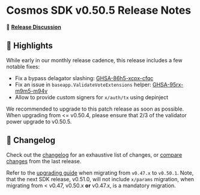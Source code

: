 # Cosmos SDK v0.50.5 Release Notes

💬 [**Release Discussion**](https://github.com/orgs/cosmos/discussions/58)

## 🚀 Highlights

While early in our monthly release cadence, this release includes a few notable fixes:

* Fix a bypass delagator slashing: [GHSA-86h5-xcpx-cfqc](https://github.com/cosmos/cosmos-sdk/security/advisories/GHSA-86h5-xcpx-cfqc)
* Fix an issue in `baseapp.ValidateVoteExtensions` helper: [GHSA-95rx-m9m5-m94v](https://github.com/cosmos/cosmos-sdk/security/advisories/GHSA-95rx-m9m5-m94v)
* Allow to provide custom signers for `x/auth/tx` using depinject

We recommended to upgrade to this patch release as soon as possible.  
When upgrading from <= v0.50.4, please ensure that 2/3 of the validator power upgrade to v0.50.5.

## 📝 Changelog

Check out the [changelog](https://github.com/cosmos/cosmos-sdk/blob/v0.50.5/CHANGELOG.md) for an exhaustive list of changes, or [compare changes](https://github.com/cosmos/cosmos-sdk/compare/release/v0.50.4...v0.50.5) from the last release.

Refer to the [upgrading guide](https://github.com/cosmos/cosmos-sdk/blob/release/v0.50.x/UPGRADING.md) when migrating from `v0.47.x` to `v0.50.1`.
Note, that the next SDK release, v0.51.0, will not include `x/params` migration, when migrating from < v0.47, v0.50.x **or** v0.47.x, is a mandatory migration.
